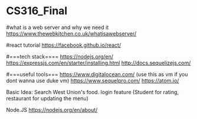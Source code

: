 # CS316_Final

#what is a web server and why we need it
https://www.thewebkitchen.co.uk/whatisawebserver/

#react tutorial
https://facebook.github.io/react/

#===tech stack====
https://nodejs.org/en/
https://expressjs.com/en/starter/installing.html
http://docs.sequelizejs.com/

#===useful tools===
https://www.digitalocean.com/ (use this as vm if you dont wanna use duke vm)
https://www.sequelpro.com/
https://atom.io/


Basic Idea:
Search West Union's food. 
login feature (Student for rating, restaurant for updating the menu) 

Node.JS
https://nodejs.org/en/about/
